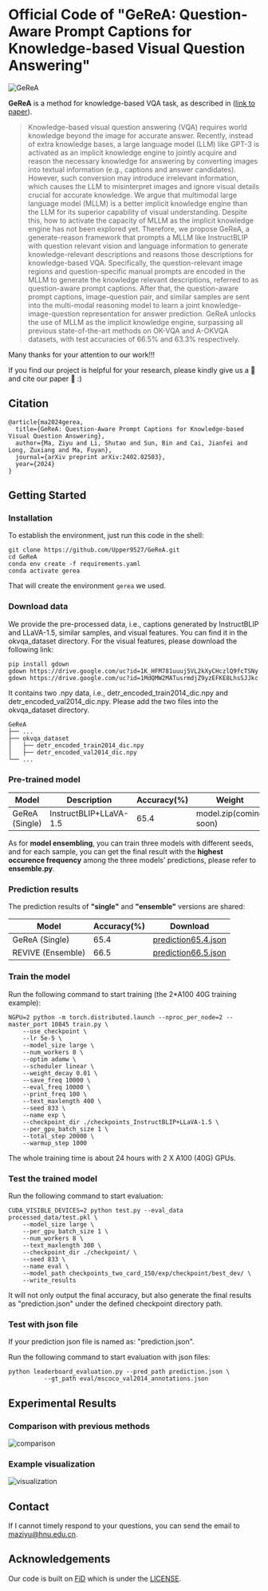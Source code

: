# Official Code of "GeReA: Question-Aware Prompt Captions for Knowledge-based Visual Question Answering"

<!-- # !!!!!Repo Under Construction!!!! -->
![GeReA](https://github.com/Upper9527/GeReA/blob/main/figs/framework.png)


**GeReA** is a method for knowledge-based VQA task, as described in ([link to paper](https://arxiv.org/abs/2402.02503)).
>Knowledge-based visual question answering (VQA) requires world knowledge beyond the image for accurate answer. Recently, instead of extra knowledge bases, a large language model (LLM) like GPT-3 is activated as an implicit knowledge engine to jointly acquire and reason the necessary knowledge for answering by converting images into textual information (e.g., captions and answer candidates). However, such conversion may introduce irrelevant information, which causes the LLM to misinterpret images and ignore visual details crucial for accurate knowledge. We argue that multimodal large language model (MLLM) is a better implicit knowledge engine than the LLM for its superior capability of visual understanding. Despite this, how to activate the capacity of MLLM as the implicit knowledge engine has not been explored yet. Therefore, we propose GeReA, a generate-reason framework that prompts a MLLM like InstructBLIP with question relevant vision and language information to generate knowledge-relevant descriptions and reasons those descriptions for knowledge-based VQA. Specifically, the question-relevant image regions and question-specific manual prompts are encoded in the MLLM to generate the knowledge relevant descriptions, referred to as question-aware prompt captions. After that, the question-aware prompt captions, image-question pair, and similar samples are sent into the multi-modal reasoning model to learn a joint knowledge-image-question representation for answer prediction. GeReA unlocks the use of MLLM as the implicit knowledge engine, surpassing all previous state-of-the-art methods on OK-VQA and A-OKVQA datasets, with test accuracies of 66.5% and 63.3% respectively.

Many thanks for your attention to our work!!!

If you find our project is helpful for your research, please kindly give us a :star2: and cite our paper :bookmark_tabs:   :)

## Citation

```
@article{ma2024gerea,
  title={GeReA: Question-Aware Prompt Captions for Knowledge-based Visual Question Answering},
  author={Ma, Ziyu and Li, Shutao and Sun, Bin and Cai, Jianfei and Long, Zuxiang and Ma, Fuyan},
  journal={arXiv preprint arXiv:2402.02503},
  year={2024}
}
```

## Getting Started

### Installation
To establish the environment, just run this code in the shell:
```
git clone https://github.com/Upper9527/GeReA.git
cd GeReA
conda env create -f requirements.yaml
conda activate gerea
```
That will create the environment ```gerea``` we used.

### Download data
We provide the pre-processed data, i.e., captions generated by InstructBLIP and LLaVA-1.5, similar samples, and visual features. You can find it in the okvqa_dataset directory. For the visual features, please download the following link:
```
pip install gdown
gdown https://drive.google.com/uc?id=1K_HFM781uuuj5VL2kXyCHczlQ9fcTSNy
gdown https://drive.google.com/uc?id=1MdQMW2MATusrmdjZ9yzEFKE8LhsSJJkc
```
It contains two .npy data, i.e., detr_encoded_train2014_dic.npy and detr_encoded_val2014_dic.npy. Please add the two files into the okvqa_dataset directory.
```
GeReA
├── ...
├── okvqa_dataset
│   ├── detr_encoded_train2014_dic.npy
│   ├── detr_encoded_val2014_dic.npy
└── ...
```

### Pre-trained model
|Model |Description|Accuracy(%)|Weight|Log
|  ----  | ----  | ----  | ---- | ---- | 
|GeReA (Single)|InstructBLIP+LLaVA-1.5| 65.4 |model.zip(coming soon)|[run.log](https://drive.google.com/file/d/1M_1w6oykB99_rWjwC5LLxSYNmjyozWjr/view?usp=sharing)|

As for **model ensembling**, you can train three models with different seeds, and for each sample, 
you can get the final result with the **highest occurence frequency** among the three models' predictions,
please refer to **ensemble.py**.

### Prediction results
The prediction results of **"single"** and **"ensemble"** versions are shared:

|Model |Accuracy(%)|Download|
|  ----  | ----  | ---- |  
|GeReA (Single)| 65.4 |[prediction65.4.json](https://drive.google.com/file/d/1VQgw-iCHx-Y0RRkD5-KHaSuCIaYgXaCK/view?usp=sharing)|
|REVIVE (Ensemble)| 66.5 |[prediction66.5.json](https://drive.google.com/file/d/1o2uQRAyHFRBe_z4fJcMg_7m93IPpC6SI/view?usp=sharing)|

### Train the model
Run the following command to start training (the 2*A100 40G training example):
```
NGPU=2 python -m torch.distributed.launch --nproc_per_node=2 --master_port 10845 train.py \
	--use_checkpoint \
	--lr 5e-5 \
	--model_size large \
	--num_workers 8 \
	--optim adamw \
	--scheduler linear \
	--weight_decay 0.01 \
	--save_freq 10000 \
	--eval_freq 10000 \
	--print_freq 100 \
	--text_maxlength 400 \
	--seed 833 \
	--name exp \
	--checkpoint_dir ./checkpoints_InstructBLIP+LLaVA-1.5 \
	--per_gpu_batch_size 1 \
	--total_step 20000 \
	--warmup_step 1000 
```
The whole training time is about 24 hours with 2 X A100 (40G) GPUs.

### Test the trained model
Run the following command to start evaluation:
```
CUDA_VISIBLE_DEVICES=2 python test.py --eval_data processed_data/test.pkl \
	--model_size large \
	--per_gpu_batch_size 1 \
	--num_workers 8 \
	--text_maxlength 300 \
	--checkpoint_dir ./checkpoint/ \
	--seed 833 \
	--name eval \
	--model_path checkpoints_two_card_150/exp/checkpoint/best_dev/ \
    --write_results
```
It will not only output the final accuracy, but also 
generate the final results as "prediction.json" under the defined
checkpoint directory path.

### Test with json file
If your prediction json file is named as: "prediction.json".

Run the following command to start evaluation with json files:
```
python leaderboard_evaluation.py --pred_path prediction.json \
          --gt_path eval/mscoco_val2014_annotations.json
```

## Experimental Results

### Comparison with previous methods

![comparison](https://github.com/Upper9527/GeReA/blob/main/figs/1.png)

### Example visualization

![visualization](https://github.com/Upper9527/GeReA/blob/main/figs/2.png)

## Contact
If I cannot timely respond to your questions, you can send the email to maziyu@hnu.edu.cn.

## Acknowledgements
Our code is built on [FiD](https://github.com/facebookresearch/FiD) which is under the [LICENSE](https://github.com/facebookresearch/FiD/blob/main/LICENSE).
